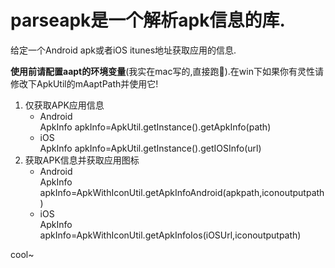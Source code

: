 # parseapk是一个解析apk信息的库.
给定一个Android apk或者iOS itunes地址获取应用的信息.

**使用前请配置aapt的环境变量**(我实在mac写的,直接跑🏃).在win下如果你有灵性请修改下ApkUtil的mAaptPath并使用它!
1. 仅获取APK应用信息
   * Android  
ApkInfo apkInfo=ApkUtil.getInstance().getApkInfo(path)
   * iOS  
ApkInfo apkInfo=ApkUtil.getInstance().getIOSInfo(url)
2. 获取APK信息并获取应用图标
   * Android  
ApkInfo apkInfo=ApkWithIconUtil.getApkInfoAndroid(apkpath,iconoutputpath)
   * iOS    
ApkInfo apkInfo=ApkWithIconUtil.getApkInfoIos(iOSUrl,iconoutputpath)

cool~
